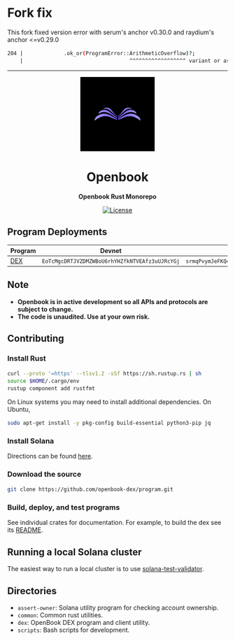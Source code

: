 # Fork fix

This fork fixed version error with serum's anchor v0.30.0 and raydium's anchor <=v0.29.0

```bash
204 |             .ok_or(ProgramError::ArithmeticOverflow)?;
    |                                  ^^^^^^^^^^^^^^^^^^ variant or associated item not found in `ProgramError`
```

---

<div align="center">
  <img height="170" src="https://raw.githubusercontent.com/openbook-dex/resources/main/brand/OpenBook-Logomark.svg" />

  <h1>Openbook</h1>

  <p>
    <strong>Openbook Rust Monorepo</strong>
  </p>

  <p>
    <a href="https://opensource.org/licenses/Apache-2.0"><img alt="License" src="https://img.shields.io/github/license/openbook-dex/program?color=blue" /></a>
  </p>
</div>

## Program Deployments

| Program     | Devnet                                         | Mainnet Beta                                  |
| ----------- | ---------------------------------------------- | --------------------------------------------- |
| [DEX](/dex) | `EoTcMgcDRTJVZDMZWBoU6rhYHZfkNTVEAfz3uUJRcYGj` | `srmqPvymJeFKQ4zGQed1GFppgkRHL9kaELCbyksJtPX` |

## Note

- **Openbook is in active development so all APIs and protocols are subject to
  change.**
- **The code is unaudited. Use at your own risk.**

## Contributing

### Install Rust

```bash
curl --proto '=https' --tlsv1.2 -sSf https://sh.rustup.rs | sh
source $HOME/.cargo/env
rustup component add rustfmt
```

On Linux systems you may need to install additional dependencies. On Ubuntu,

```bash
sudo apt-get install -y pkg-config build-essential python3-pip jq
```

### Install Solana

Directions can be found
[here](https://docs.solana.com/cli/install-solana-cli-tools#use-solanas-install-tool).

### Download the source

```bash
git clone https://github.com/openbook-dex/program.git
```

### Build, deploy, and test programs

See individual crates for documentation. For example, to build the dex see its
[README](https://github.com/openbook-dex/program/tree/master/dex).

## Running a local Solana cluster

The easiest way to run a local cluster is to use
[solana-test-validator](https://docs.solana.com/developing/test-validator).

## Directories

- `assert-owner`: Solana utility program for checking account ownership.
- `common`: Common rust utilities.
- `dex`: OpenBook DEX program and client utility.
- `scripts`: Bash scripts for development.
